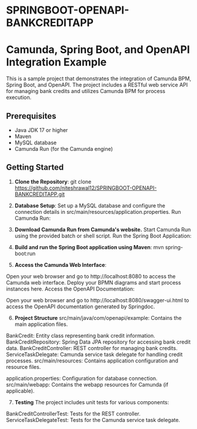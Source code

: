 # SPRINGBOOT-OPENAPI-BANKCREDITAPP
# Camunda, Spring Boot, and OpenAPI Integration Example

This is a sample project that demonstrates the integration of Camunda BPM, Spring Boot, and OpenAPI. The project includes a RESTful web service API for managing bank credits and utilizes Camunda BPM for process execution.

## Prerequisites

- Java JDK 17 or higher
- Maven
- MySQL database
- Camunda Run (for the Camunda engine)

## Getting Started

1. **Clone the Repository**:
   git clone https://github.com/niteshrawal12/SPRINGBOOT-OPENAPI-BANKCREDITAPP.git
2. **Database Setup**:
Set up a MySQL database and configure the connection details in src/main/resources/application.properties.
Run Camunda Run:
3. **Download Camunda Run from Camunda's website.**
Start Camunda Run using the provided batch or shell script.
Run the Spring Boot Application:
4. **Build and run the Spring Boot application using Maven**:
mvn spring-boot:run

5. **Access the Camunda Web Interface**:

Open your web browser and go to http://localhost:8080 to access the Camunda web interface. Deploy your BPMN diagrams and start process instances here.
Access the OpenAPI Documentation:

Open your web browser and go to http://localhost:8080/swagger-ui.html to access the OpenAPI documentation generated by Springdoc.

6. **Project Structure**
src/main/java/com/openapi/example: Contains the main application files.

BankCredit: Entity class representing bank credit information.
BankCreditRepository: Spring Data JPA repository for accessing bank credit data.
BankCreditController: REST controller for managing bank credits.
ServiceTaskDelegate: Camunda service task delegate for handling credit processes.
src/main/resources: Contains application configuration and resource files.

application.properties: Configuration for database connection.
src/main/webapp: Contains the webapp resources for Camunda (if applicable).

7. **Testing**
The project includes unit tests for various components:

BankCreditControllerTest: Tests for the REST controller.
ServiceTaskDelegateTest: Tests for the Camunda service task delegate.


